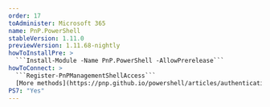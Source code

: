 ```yaml
---
order: 17
toAdminister: Microsoft 365
name: PnP.PowerShell
stableVersion: 1.11.0
previewVersion: 1.11.68-nightly
howToInstallPre: >
  ```Install-Module -Name PnP.PowerShell -AllowPrerelease```
howToConnect: >
  ```Register-PnPManagementShellAccess```
  [More methods](https://pnp.github.io/powershell/articles/authentication.html)
PS7: "Yes"
---
```

